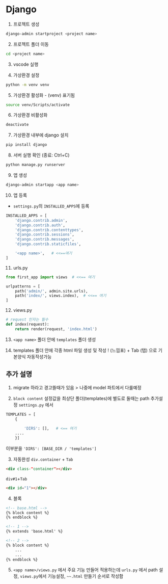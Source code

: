 # Django

1. 프로젝트 생성
``` bash
django-admin startproject <project name>
```

2. 프로젝트 폴더 이동
``` bash
cd <project name>
```

3. vscode 실행

4. 가상환경 설정
``` bash
python -m venv venv
```

5. 가상환경 활성화 - (venv) 표기됨
``` bash
source venv/Scripts/activate
```


6. 가상환경 비활성화
``` bash
deactivate
```

7. 가상환경 내부에 django 설치
```bash
pip install django
```

8. 서버 실행 확인 (종료: Ctrl+C)
``` bash
python manage.py runserver
```

9. 앱 생성
``` bash
django-admin startapp <app name>
```


10. 앱 등록
- `settings.py`의
`INSTALLED_APPS`에 등록

```python
INSTALLED_APPS = [
    'django.contrib.admin',
    'django.contrib.auth',
    'django.contrib.contenttypes',
    'django.contrib.sessions',
    'django.contrib.messages',
    'django.contrib.staticfiles',

    '<app name>',   # <<==여기
]
```

11. urls.py 
```python
from first_app import views  # <<== 여기

urlpatterns = [
    path('admin/', admin.site.urls),
    path('index/', views.index),  # <<== 여기
]

```
12. views.py
```python
# request 인자는 필수
def index(request):
    return render(request, 'index.html')
```

13. `<app name>` 폴더 안에 `templates` 폴더 생성

14. templates 폴더 안에 각종 html 파일 생성 및 작성
! (느낌표) + Tab (탭) 으로 기본양식 자동작성가능


## 추가 설명

1. migrate 하라고 경고뜰때가 있음 > 나중에 model 파트에서 다룰예정

2. `block content` 설정값을 최상단 폴더(templates)에 별도로 둘때는 path 추가설정
 `settings.py` 에서
```python
TEMPLATES = [
    {
       
        'DIRS': [],   # <== 여기
	....
    }]
```
이부분을
`'DIRS': [BASE_DIR / 'templates'] `

3. 자동완성 
`div.container` + `Tab`
```html
<div class-"container"></div>
```

`div#1`+`Tab`
```html
<div id="1"></div>
```


4. 블록
``` html
<!-- base.html -->
{% block content %}
{% endblock %}
```

```html
<!-- 1 -->
{% extends 'base.html' %}

<!-- 2 -->
{% block content %}
	...
	...
{% endblock %}
```
5. `<app name>/views.py`  에서 주요 기능 만들어 적용하는데
`urls.py` 에서 path 설정, `views.py`에서 기능설정, `~~.html` 만들기 순서로 작성함